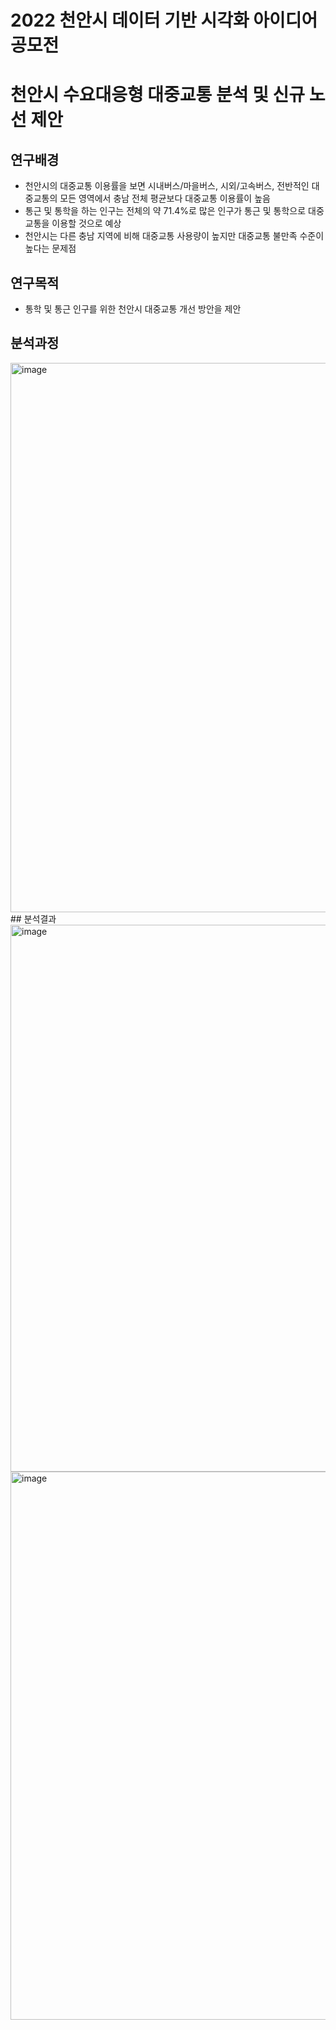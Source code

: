 # 2022 천안시 데이터 기반 시각화 아이디어 공모전
# 천안시 수요대응형 대중교통 분석 및 신규 노선 제안

## 연구배경
- 천안시의 대중교통 이용률을 보면 시내버스/마을버스, 시외/고속버스, 전반적인 대중교통의 모든 영역에서 충남 전체 평균보다 대중교통 이용률이 높음
- 통근 및 통학을 하는 인구는 전체의 약 71.4%로 많은 인구가 통근 및 통학으로 대중교통을 이용할 것으로 예상
- 천안시는 다른 충남 지역에 비해 대중교통 사용량이 높지만 대중교통 불만족 수준이 높다는 문제점
## 연구목적
- 통학 및 통근 인구를 위한 천안시 대중교통 개선 방안을 제안
## 분석과정
<img width="879" alt="image" src="https://github.com/user-attachments/assets/21e45e0e-18a0-4994-94fa-a4cdc8adc95d">
## 분석결과
<img width="875" alt="image" src="https://github.com/user-attachments/assets/7411385a-b1c6-498f-b422-781edf442838">
<img width="877" alt="image" src="https://github.com/user-attachments/assets/04447df0-5b23-44ed-af86-e89a49bab0f6">
